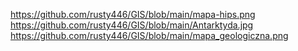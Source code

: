 https://github.com/rusty446/GIS/blob/main/mapa-hips.png
https://github.com/rusty446/GIS/blob/main/Antarktyda.jpg
https://github.com/rusty446/GIS/blob/main/mapa_geologiczna.png
